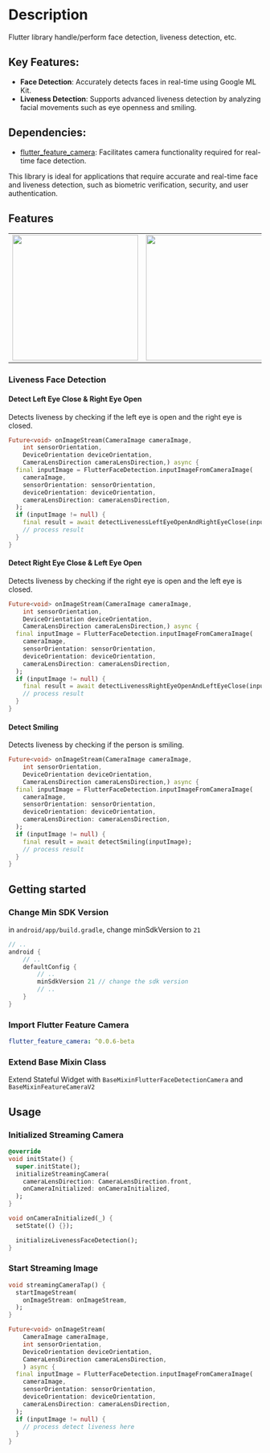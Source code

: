# Description

Flutter library handle/perform face detection, liveness detection, etc.

## Key Features:

- **Face Detection**: Accurately detects faces in real-time using Google ML Kit.
- **Liveness Detection**: Supports advanced liveness detection by analyzing facial movements such as
  eye openness and smiling.

## Dependencies:

- [flutter_feature_camera](https://pub.dev/packages/flutter_feature_camera): Facilitates camera
  functionality required for real-time face detection.

This library is ideal for applications that require accurate and real-time face and liveness
detection, such as biometric verification, security, and user authentication.

## Features

<table>
  <tr>
    <td>
		<img width="250px" src="https://raw.githubusercontent.com/fadlurahmanfdev/flutter_feature_face_detection/master/media/face_detection_single_shot.mp4">
    </td>
    <td>
       <img width="250px" src="https://raw.githubusercontent.com/fadlurahmanfdev/flutter_feature_face_detection/master/media/face_detection_streaming.mp4">
    </td>
  </tr>
</table>

### Liveness Face Detection

#### Detect Left Eye Close & Right Eye Open

Detects liveness by checking if the left eye is open and the right eye is closed.

```dart
Future<void> onImageStream(CameraImage cameraImage,
    int sensorOrientation,
    DeviceOrientation deviceOrientation,
    CameraLensDirection cameraLensDirection,) async {
  final inputImage = FlutterFaceDetection.inputImageFromCameraImage(
    cameraImage,
    sensorOrientation: sensorOrientation,
    deviceOrientation: deviceOrientation,
    cameraLensDirection: cameraLensDirection,
  );
  if (inputImage != null) {
    final result = await detectLivenessLeftEyeOpenAndRightEyeClose(inputImage);
    // process result
  }
}
```

#### Detect Right Eye Close & Left Eye Open

Detects liveness by checking if the right eye is open and the left eye is closed.

```dart
Future<void> onImageStream(CameraImage cameraImage,
    int sensorOrientation,
    DeviceOrientation deviceOrientation,
    CameraLensDirection cameraLensDirection,) async {
  final inputImage = FlutterFaceDetection.inputImageFromCameraImage(
    cameraImage,
    sensorOrientation: sensorOrientation,
    deviceOrientation: deviceOrientation,
    cameraLensDirection: cameraLensDirection,
  );
  if (inputImage != null) {
    final result = await detectLivenessRightEyeOpenAndLeftEyeClose(inputImage);
    // process result
  }
}
```

#### Detect Smiling

Detects liveness by checking if the person is smiling.

```dart
Future<void> onImageStream(CameraImage cameraImage,
    int sensorOrientation,
    DeviceOrientation deviceOrientation,
    CameraLensDirection cameraLensDirection,) async {
  final inputImage = FlutterFaceDetection.inputImageFromCameraImage(
    cameraImage,
    sensorOrientation: sensorOrientation,
    deviceOrientation: deviceOrientation,
    cameraLensDirection: cameraLensDirection,
  );
  if (inputImage != null) {
    final result = await detectSmiling(inputImage);
    // process result
  }
}
```

## Getting started

### Change Min SDK Version

in `android/app/build.gradle`, change minSdkVersion to `21`

```gradle
// ..
android {
    // ..
    defaultConfig {
        // ..
        minSdkVersion 21 // change the sdk version
        // ..
    }
}
```

### Import Flutter Feature Camera

```yaml
flutter_feature_camera: ^0.0.6-beta
```

### Extend Base Mixin Class

Extend Stateful Widget with `BaseMixinFlutterFaceDetectionCamera` and `BaseMixinFeatureCameraV2`

## Usage

### Initialized Streaming Camera
```dart
@override
void initState() {
  super.initState();
  initializeStreamingCamera(
    cameraLensDirection: CameraLensDirection.front,
    onCameraInitialized: onCameraInitialized,
  );
}

void onCameraInitialized(_) {
  setState(() {});

  initializeLivenessFaceDetection();
}
```

### Start Streaming Image

```dart
void streamingCameraTap() {
  startImageStream(
    onImageStream: onImageStream,
  );
}

Future<void> onImageStream(
    CameraImage cameraImage,
    int sensorOrientation,
    DeviceOrientation deviceOrientation,
    CameraLensDirection cameraLensDirection,
    ) async {
  final inputImage = FlutterFaceDetection.inputImageFromCameraImage(
    cameraImage,
    sensorOrientation: sensorOrientation,
    deviceOrientation: deviceOrientation,
    cameraLensDirection: cameraLensDirection,
  );
  if (inputImage != null) {
    // process detect liveness here
  }
}
```
